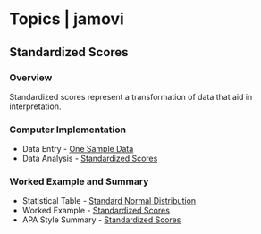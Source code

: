 # Topics | jamovi

## Standardized Scores

### Overview

Standardized scores represent a transformation of data that aid in interpretation.

### Computer Implementation

- Data Entry - [One Sample Data](../jamovi/data-entry/onesampledata.md)
- Data Analysis - [Standardized Scores](../jamovi/data-analysis/standardized.md)

### Worked Example and Summary

- Statistical Table - [Standard Normal Distribution](../Calculations/statistical-tables/normal.md)
- Worked Example - [Standardized Scores](../Calculations/worked-examples/standardized.md)
- APA Style Summary - [Standardized Scores](../Summaries/summarized-examples/standardized.md)

